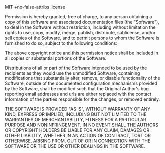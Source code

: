 MIT +no-false-attribs license

Permission is hereby granted, free of charge, to any person obtaining a copy of this software and associated documentation files (the "Software"), to deal in the Software without restriction, including without limitation the rights to use, copy, modify, merge, publish, distribute, sublicense, and/or sell copies of the Software, and to permit persons to whom the Software is furnished to do so, subject to the following conditions:

The above copyright notice and this permission notice shall be included in all copies or substantial portions of the Software.

Distributions of all or part of the Software intended to be used by the recipients as they would use the unmodified Software, containing modifications that substantially alter, remove, or disable functionality of the Software, outside of the documented configuration mechanisms provided by the Software, shall be modified such that the Original Author's bug reporting email addresses and urls are either replaced with the contact information of the parties responsible for the changes, or removed entirely.

THE SOFTWARE IS PROVIDED "AS IS", WITHOUT WARRANTY OF ANY KIND, EXPRESS OR IMPLIED, INCLUDING BUT NOT LIMITED TO THE WARRANTIES OF MERCHANTABILITY, FITNESS FOR A PARTICULAR PURPOSE AND NONINFRINGEMENT. IN NO EVENT SHALL THE AUTHORS OR COPYRIGHT HOLDERS BE LIABLE FOR ANY CLAIM, DAMAGES OR OTHER LIABILITY, WHETHER IN AN ACTION OF CONTRACT, TORT OR OTHERWISE, ARISING FROM, OUT OF OR IN CONNECTION WITH THE SOFTWARE OR THE USE OR OTHER DEALINGS IN THE SOFTWARE.
